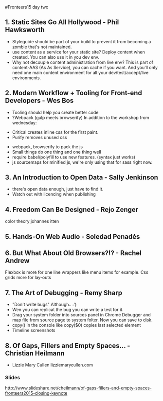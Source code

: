 #Fronteers15 day two


## 1. Static Sites Go All Hollywood - Phil Hawksworth
- Styleguide should be part of your build to prevent it from becoming a zombie that's not maintained.
- use content as a service for your static site? Deploy content when created. You can also use it in you dev env.
- Why not decouple content administration from live env? This is part of content-AAS (As As Service), you can cache if you want. And you'll only need one main content environment for all your dev/test/accept/live environments.


## 2. Modern Workflow + Tooling for Front-end Developers - Wes Bos
- Tooling should help you create better code
- ?Webpack (gulp meets browserify)
In addition to the workshop from wednesday:
* Critical creates inline css for the first paint.
* Purify removes unused css

- webpack, browserify to pack the js
- Small things do one thing and one thing well
- require babel/polyfill to use new features. (syntax just works)
- js sourcemaps for minified js, we're only using that for sass right now.


## 3. An Introduction to Open Data - Sally Jenkinson
- there's open data enough, just have to find it.
- Watch out with licencing when publishing


## 4. Freedom Can Be Designed - Rejo Zenger
color theory johannes itten


## 5. Hands-On Web Audio - Soledad Penadés


## 6. But What About Old Browsers?!? - Rachel Andrew
Flexbox is more for one line wrappers like menu items for example.
Css grids more for lay-outs 


## 7. The Art of Debugging - Remy Sharp
- "Don't write bugs" Although.. :')
- Wen you can replicat the bug you can write a test for it.
- Drag your system folder into sources panel in Chrome Debugger and map file from source page to system folter. Now you can save to disk.
- copy() in the console like copy($0) copies last selected element
- Timeline screenshots


## 8. Of Gaps, Fillers and Empty Spaces… - Christian Heilmann
- Lizzie Mary Cullen lizziemarycullen.com

### Slides 
http://www.slideshare.net/cheilmann/of-gaps-fillers-and-empty-spaces-fronteers2015-closing-keynote